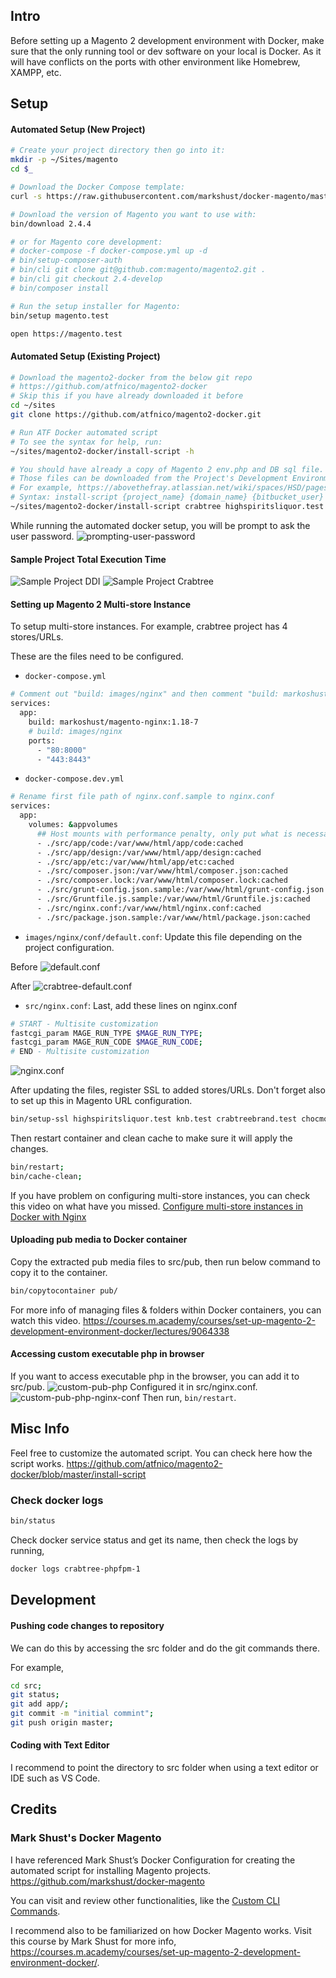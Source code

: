 ## Intro
Before setting up a Magento 2 development environment with Docker, make sure that the only running tool or dev software on your local is Docker. As it will have conflicts on the ports with other environment like Homebrew, XAMPP, etc.

## Setup
#### Automated Setup (New Project)

```bash
# Create your project directory then go into it:
mkdir -p ~/Sites/magento
cd $_

# Download the Docker Compose template:
curl -s https://raw.githubusercontent.com/markshust/docker-magento/master/lib/template | bash

# Download the version of Magento you want to use with:
bin/download 2.4.4

# or for Magento core development:
# docker-compose -f docker-compose.yml up -d
# bin/setup-composer-auth
# bin/cli git clone git@github.com:magento/magento2.git .
# bin/cli git checkout 2.4-develop
# bin/composer install

# Run the setup installer for Magento:
bin/setup magento.test

open https://magento.test
```

#### Automated Setup (Existing Project)

```bash
# Download the magento2-docker from the below git repo 
# https://github.com/atfnico/magento2-docker
# Skip this if you have already downloaded it before
cd ~/sites
git clone https://github.com/atfnico/magento2-docker.git

# Run ATF Docker automated script
# To see the syntax for help, run:
~/sites/magento2-docker/install-script -h

# You should have already a copy of Magento 2 env.php and DB sql file.
# Those files can be downloaded from the Project's Development Environment Setup
# For example, https://abovethefray.atlassian.net/wiki/spaces/HSD/pages/2336620607/Development+Environment+Setup
# Syntax: install-script {project_name} {domain_name} {bitbucket_user} {php_version} {git_branch} {env_file} {db_file}
~/sites/magento2-docker/install-script crabtree highspiritsliquor.test nico-atf 7.4 Dev ~/Downloads/ATF/Crabtree/env.php ~/Downloads/ATF/Crabtree/crabtree.sql
```
While running the automated docker setup, you will be prompt to ask the user password.
<img src="https://raw.githubusercontent.com/atfnico/magento2-docker/master/docs/prompting-user-password.png" alt="prompting-user-password">

#### Sample Project Total Execution Time
<img src="https://raw.githubusercontent.com/atfnico/magento2-docker/master/docs/sample-project-ddi.png" alt="Sample Project DDI">

<img src="https://raw.githubusercontent.com/atfnico/magento2-docker/master/docs/sample-project-crabtree.png" alt="Sample Project Crabtree">

#### Setting up Magento 2 Multi-store Instance
To setup multi-store instances. For example, crabtree project has 4 stores/URLs.

These are the files need to be configured.
- `docker-compose.yml`
```bash
# Comment out "build: images/nginx" and then comment "build: markoshust/magento-nginx:1.18-7"
services:
  app:
    build: markoshust/magento-nginx:1.18-7
    # build: images/nginx
    ports:
      - "80:8000"
      - "443:8443"
```

- `docker-compose.dev.yml`
```bash
# Rename first file path of nginx.conf.sample to nginx.conf
services:
  app:
    volumes: &appvolumes
      ## Host mounts with performance penalty, only put what is necessary here
      - ./src/app/code:/var/www/html/app/code:cached
      - ./src/app/design:/var/www/html/app/design:cached
      - ./src/app/etc:/var/www/html/app/etc:cached
      - ./src/composer.json:/var/www/html/composer.json:cached
      - ./src/composer.lock:/var/www/html/composer.lock:cached
      - ./src/grunt-config.json.sample:/var/www/html/grunt-config.json:cached
      - ./src/Gruntfile.js.sample:/var/www/html/Gruntfile.js:cached
      - ./src/nginx.conf:/var/www/html/nginx.conf:cached
      - ./src/package.json.sample:/var/www/html/package.json:cached
```

- `images/nginx/conf/default.conf`: Update this file depending on the project configuration.

Before
<img src="https://raw.githubusercontent.com/atfnico/magento2-docker/master/docs/default.conf.png" alt="default.conf">

After
<img src="https://raw.githubusercontent.com/atfnico/magento2-docker/master/docs/crabtree-default.conf.png" alt="crabtree-default.conf">

- `src/nginx.conf`: Last, add these lines on nginx.conf
```bash
# START - Multisite customization
fastcgi_param MAGE_RUN_TYPE $MAGE_RUN_TYPE;
fastcgi_param MAGE_RUN_CODE $MAGE_RUN_CODE;
# END - Multisite customization
```

<img src="https://raw.githubusercontent.com/atfnico/magento2-docker/master/docs/project-nginx.conf.png" alt="nginx.conf">

After updating the files, register SSL to added stores/URLs. Don't forget also to set up this in Magento URL configuration.
```bash
bin/setup-ssl highspiritsliquor.test knb.test crabtreebrand.test chocmo.test
```

Then restart container and clean cache to make sure it will apply the changes.
```bash
bin/restart;
bin/cache-clean;
```

If you have problem on configuring multi-store instances, you can check this video on what have you missed.
<a href="https://courses.m.academy/courses/set-up-magento-2-development-environment-docker/lectures/14780970" target="_blank">Configure multi-store instances in Docker with Nginx</a>

#### Uploading pub media to Docker container
Copy the extracted pub media files to src/pub, then run below command to copy it to the container.
```bash
bin/copytocontainer pub/
```
For more info of managing files & folders within Docker containers, you can watch this video.
https://courses.m.academy/courses/set-up-magento-2-development-environment-docker/lectures/9064338

#### Accessing custom executable php in browser
If you want to access executable php in the browser, you can add it to src/pub.
<img src="https://raw.githubusercontent.com/atfnico/magento2-docker/master/docs/custom-pub-php.png" alt="custom-pub-php">
Configured it in src/nginx.conf.
<img src="https://raw.githubusercontent.com/atfnico/magento2-docker/master/docs/custom-pub-php-nginx-conf.png" alt="custom-pub-php-nginx-conf">
Then run, `bin/restart`.

## Misc Info
Feel free to customize the automated script.
You can check here how the script works.
https://github.com/atfnico/magento2-docker/blob/master/install-script

### Check docker logs
```bash
bin/status
```
Check docker service status and get its name, then check the logs by running,
```bash
docker logs crabtree-phpfpm-1
```

## Development

#### Pushing code changes to repository
We can do this by accessing the src folder and do the git commands there.

For example,
```bash
cd src;
git status;
git add app/;
git commit -m "initial commint";
git push origin master;
```

#### Coding with Text Editor
I recommend to point the directory to src folder when using a text editor or IDE such as VS Code.

## Credits

### Mark Shust's Docker Magento

I have referenced Mark Shust’s Docker Configuration for creating the automated script for installing Magento projects.
https://github.com/markshust/docker-magento

You can visit and review other functionalities, like the <a href="https://github.com/markshust/docker-magento#custom-cli-commands" target="_blank">Custom CLI Commands</a>.

I recommend also to be familiarized on how Docker Magento works.
Visit this course by Mark Shust for more info, https://courses.m.academy/courses/set-up-magento-2-development-environment-docker/.